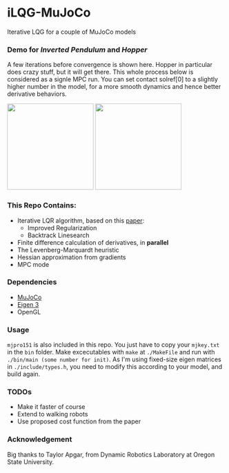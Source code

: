 # iLQG-MuJoCo
Iterative LQG for a couple of MuJoCo models

### Demo for _Inverted Pendulum_ and _Hopper_
A few iterations before convergence is shown here. Hopper in particular does crazy stuff, but it will get there. This whole process below is considered as a signle MPC run. You can set contact solref[0] to a slightly higher number in the model, for a more smooth dynamics and hence better derivative behaviors. 

<img src="https://i.imgur.com/kOUsrXA.gif" width="200"> <img src="https://i.imgur.com/8z8WXNd.gif" width="200"> 

### This Repo Contains:
- Iterative LQR algorithm, based on this [paper](https://homes.cs.washington.edu/~todorov/papers/TassaIROS12.pdf
): 
  - Improved Regularization 
  - Backtrack Linesearch 
- Finite difference calculation of derivatives, in **parallel**
- The Levenberg-Marquardt heuristic
- Hessian approximation from gradients 
- MPC mode

### Dependencies
- [MuJoCo](MuJoCo.org)
- [Eigen 3](http://eigen.tuxfamily.org)
- OpenGL 

### Usage 
`mjpro151` is also included in this repo. You just have to copy your `mjkey.txt` in the `bin` folder. Make excecutables with `make` at `./MakeFile` and run with `./bin/main (some number for init)`. As I'm using fixed-size eigen matrices in `./include/types.h`, you need to modify this according to your model, and build again.   

### TODOs
- Make it faster of course 
- Extend to walking robots 
- Use proposed cost function from the paper 

### Acknowledgement 
Big thanks to Taylor Apgar, from Dynamic Robotics Laboratory at Oregon State University. 

